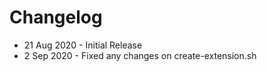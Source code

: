 # Changelog

- 21 Aug 2020 - Initial Release
- 2 Sep 2020 - Fixed any changes on create-extension.sh
